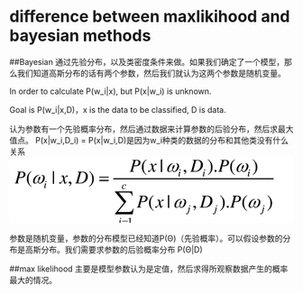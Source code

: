 # difference between maxlikihood and bayesian methods

##Bayesian
通过先验分布，以及类密度条件来做。如果我们确定了一个模型，那么我们知道高斯分布的话有两个参数，然后我们就认为这两个参数是随机变量。

In order to calculate P(w_i|x), but P(x|w_i) is unknown.

Goal is P(w_i|x,D)，x is the data to be classified, D is data.

认为参数有一个先验概率分布，然后通过数据来计算参数的后验分布，然后求最大值点。
P(x|w_i,D_i) = P(x|w_i,D)是因为w_i种类的数据的分布和其他类没有什么关系
![](QQ20160309-0@2x.png)

参数是随机变量，参数的分布模型已经知道P(Θ)（先验概率）。可以假设参数的分布是高斯分布。我们需要求参数的后验概率分布 P(Θ|D)


##max likelihood
主要是模型参数认为是定值，然后求得所观察数据产生的概率最大的情况。

